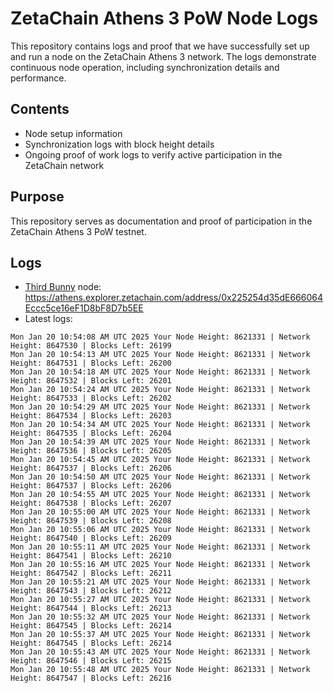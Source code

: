 # ZetaChain Athens 3 PoW Node Logs
This repository contains logs and proof that we have successfully set up and run a node on the ZetaChain Athens 3 network. The logs demonstrate continuous node operation, including synchronization details and performance.

## Contents
- Node setup information
- Synchronization logs with block height details
- Ongoing proof of work logs to verify active participation in the ZetaChain network

## Purpose
This repository serves as documentation and proof of participation in the ZetaChain Athens 3 PoW testnet.

## Logs

- [Third Bunny](https://thirdbunny.xyz/) node: https://athens.explorer.zetachain.com/address/0x225254d35dE666064Eccc5ce16eF1D8bF8D7b5EE
- Latest logs:
```
Mon Jan 20 10:54:08 AM UTC 2025 Your Node Height: 8621331 | Network Height: 8647530 | Blocks Left: 26199
Mon Jan 20 10:54:13 AM UTC 2025 Your Node Height: 8621331 | Network Height: 8647531 | Blocks Left: 26200
Mon Jan 20 10:54:18 AM UTC 2025 Your Node Height: 8621331 | Network Height: 8647532 | Blocks Left: 26201
Mon Jan 20 10:54:24 AM UTC 2025 Your Node Height: 8621331 | Network Height: 8647533 | Blocks Left: 26202
Mon Jan 20 10:54:29 AM UTC 2025 Your Node Height: 8621331 | Network Height: 8647534 | Blocks Left: 26203
Mon Jan 20 10:54:34 AM UTC 2025 Your Node Height: 8621331 | Network Height: 8647535 | Blocks Left: 26204
Mon Jan 20 10:54:39 AM UTC 2025 Your Node Height: 8621331 | Network Height: 8647536 | Blocks Left: 26205
Mon Jan 20 10:54:45 AM UTC 2025 Your Node Height: 8621331 | Network Height: 8647537 | Blocks Left: 26206
Mon Jan 20 10:54:50 AM UTC 2025 Your Node Height: 8621331 | Network Height: 8647537 | Blocks Left: 26206
Mon Jan 20 10:54:55 AM UTC 2025 Your Node Height: 8621331 | Network Height: 8647538 | Blocks Left: 26207
Mon Jan 20 10:55:00 AM UTC 2025 Your Node Height: 8621331 | Network Height: 8647539 | Blocks Left: 26208
Mon Jan 20 10:55:06 AM UTC 2025 Your Node Height: 8621331 | Network Height: 8647540 | Blocks Left: 26209
Mon Jan 20 10:55:11 AM UTC 2025 Your Node Height: 8621331 | Network Height: 8647541 | Blocks Left: 26210
Mon Jan 20 10:55:16 AM UTC 2025 Your Node Height: 8621331 | Network Height: 8647542 | Blocks Left: 26211
Mon Jan 20 10:55:21 AM UTC 2025 Your Node Height: 8621331 | Network Height: 8647543 | Blocks Left: 26212
Mon Jan 20 10:55:27 AM UTC 2025 Your Node Height: 8621331 | Network Height: 8647544 | Blocks Left: 26213
Mon Jan 20 10:55:32 AM UTC 2025 Your Node Height: 8621331 | Network Height: 8647545 | Blocks Left: 26214
Mon Jan 20 10:55:37 AM UTC 2025 Your Node Height: 8621331 | Network Height: 8647545 | Blocks Left: 26214
Mon Jan 20 10:55:43 AM UTC 2025 Your Node Height: 8621331 | Network Height: 8647546 | Blocks Left: 26215
Mon Jan 20 10:55:48 AM UTC 2025 Your Node Height: 8621331 | Network Height: 8647547 | Blocks Left: 26216
```
